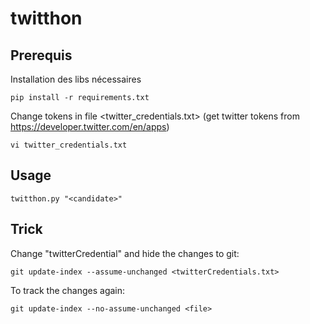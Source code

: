 # twitthon

## Prerequis
Installation des libs nécessaires

    pip install -r requirements.txt
    
Change tokens in file <twitter_credentials.txt> (get twitter tokens from https://developer.twitter.com/en/apps)

    vi twitter_credentials.txt
    
## Usage


    twitthon.py "<candidate>"
    
    
## Trick
Change "twitterCredential" and hide the changes to git:
     
    git update-index --assume-unchanged <twitterCredentials.txt>
    
To track the changes again:

    git update-index --no-assume-unchanged <file>